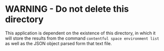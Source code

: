 # WARNING - Do not delete this directory 

This application is dependent on the existence of this directory, in which it will store the results from 
the command `contentful space environment list` as well as the JSON object parsed form that text file.